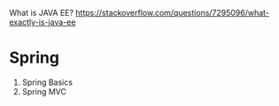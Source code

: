 What is JAVA EE?
https://stackoverflow.com/questions/7295096/what-exactly-is-java-ee

# Spring
1. Spring Basics
2. Spring MVC
